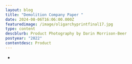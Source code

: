 ```yaml
---
layout: blog
title: "Demolition Company Paper "
date: 2024-08-06T16:06:00.000Z
featuredimage: /image/oligarchyprintfinal17.jpg
type: content
descblurb: Product Photography by Darin Morrison-Beer
postyear: "2022"
contentdesc: Product
---
```

-
